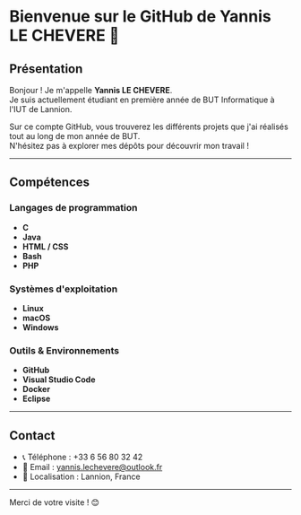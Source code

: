 # Bienvenue sur le GitHub de Yannis LE CHEVERE 👋

## Présentation

Bonjour ! Je m'appelle **Yannis LE CHEVERE**.  
Je suis actuellement étudiant en première année de BUT Informatique à l'IUT de Lannion.

Sur ce compte GitHub, vous trouverez les différents projets que j'ai réalisés tout au long de mon année de BUT.  
N'hésitez pas à explorer mes dépôts pour découvrir mon travail !

---

## Compétences

### Langages de programmation
- **C**
- **Java**
- **HTML / CSS**
- **Bash**
- **PHP**

### Systèmes d'exploitation
- **Linux**
- **macOS**
- **Windows**

### Outils & Environnements
- **GitHub**
- **Visual Studio Code**
- **Docker**
- **Eclipse**

---

## Contact

- 📞 Téléphone : +33 6 56 80 32 42
- 📧 Email : yannis.lechevere@outlook.fr
- 📍 Localisation : Lannion, France

---

Merci de votre visite ! 😊
